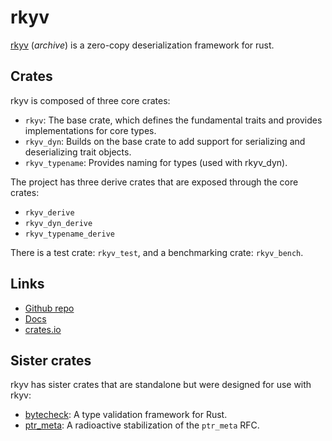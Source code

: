 # rkyv

[rkyv](http://github.com/djkoloski/rkyv) (*archive*) is a zero-copy deserialization framework for
rust.

## Crates

rkyv is composed of three core crates:

- `rkyv`: The base crate, which defines the fundamental traits and provides implementations for core
types.
- `rkyv_dyn`: Builds on the base crate to add support for serializing and deserializing trait
objects.
- `rkyv_typename`: Provides naming for types (used with rkyv_dyn).

The project has three derive crates that are exposed through the core crates:

- `rkyv_derive`
- `rkyv_dyn_derive`
- `rkyv_typename_derive`

There is a test crate: `rkyv_test`, and a benchmarking crate: `rkyv_bench`.

## Links

- [Github repo](https://github.com/djkoloski/rkyv)
- [Docs](https://docs.rs/rkyv)
- [crates.io](https://crates.io/crates/rkyv)

## Sister crates

rkyv has sister crates that are standalone but were designed for use with rkyv:

- [bytecheck](https://github.com/djkoloski/bytecheck): A type validation framework for Rust.
- [ptr_meta](https://github.com/djkoloski/ptr_meta): A radioactive stabilization of the `ptr_meta`
  RFC.